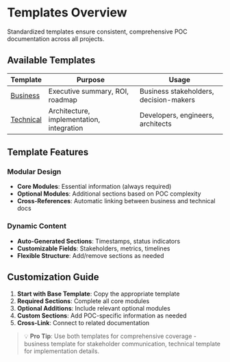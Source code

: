 # Templates Overview

Standardized templates ensure consistent, comprehensive POC documentation across all projects.

## Available Templates

| Template | Purpose | Usage |
|----------|---------|-------|
| [Business](business-template.md) | Executive summary, ROI, roadmap | Business stakeholders, decision-makers |
| [Technical](technical-template.md) | Architecture, implementation, integration | Developers, engineers, architects |

## Template Features

### **Modular Design**
- **Core Modules**: Essential information (always required)
- **Optional Modules**: Additional sections based on POC complexity
- **Cross-References**: Automatic linking between business and technical docs

### **Dynamic Content**
- **Auto-Generated Sections**: Timestamps, status indicators
- **Customizable Fields**: Stakeholders, metrics, timelines
- **Flexible Structure**: Add/remove sections as needed

## Customization Guide

1. **Start with Base Template**: Copy the appropriate template
2. **Required Sections**: Complete all core modules
3. **Optional Additions**: Include relevant optional modules
4. **Custom Sections**: Add POC-specific information as needed
5. **Cross-Link**: Connect to related documentation

> 💡 **Pro Tip**: Use both templates for comprehensive coverage - business template for stakeholder communication, technical template for implementation details.
